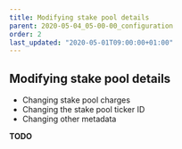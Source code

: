 ```yaml
---
title: Modifying stake pool details
parent: 2020-05-04_05-00-00_configuration
order: 2
last_updated: "2020-05-01T09:00:00+01:00"
---
```

## Modifying stake pool details

* Changing stake pool charges
* Changing the stake pool ticker ID
* Changing other metadata

__TODO__
